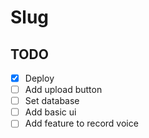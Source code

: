 # Slug

## TODO
- [x] Deploy
- [ ] Add upload button
- [ ] Set database
- [ ] Add basic ui
- [ ] Add feature to record voice
